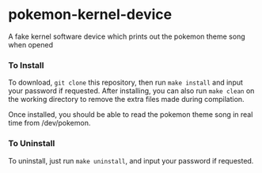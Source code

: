 # pokemon-kernel-device
A fake kernel software device which prints out the pokemon theme song when opened

### To Install
To download, `git clone` this repository, then run `make install` and
input your password if requested. After installing, you can also run
`make clean` on the working directory to remove the extra files made
during compilation.

Once installed, you should be able to read the pokemon theme song in
real time from /dev/pokemon.

### To Uninstall

To uninstall, just run `make uninstall`, and input your password if
requested.

